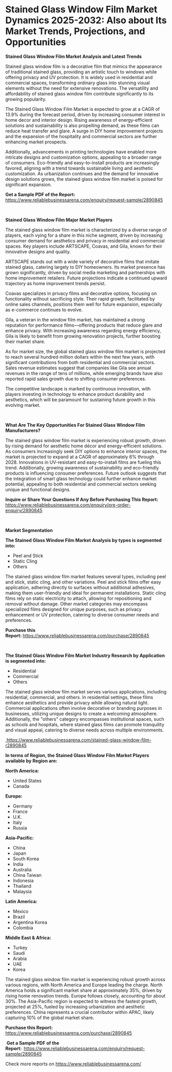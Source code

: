 <p><h1>Stained Glass Window Film Market Dynamics 2025-2032: Also about Its Market Trends, Projections, and Opportunities</h1></p><p><strong>Stained Glass Window Film Market Analysis and Latest Trends</strong></p>
<p><p>Stained glass window film is a decorative film that mimics the appearance of traditional stained glass, providing an artistic touch to windows while offering privacy and UV protection. It is widely used in residential and commercial spaces, transforming ordinary glass into stunning visual elements without the need for extensive renovations. The versatility and affordability of stained glass window film contribute significantly to its growing popularity.</p><p>The Stained Glass Window Film Market is expected to grow at a CAGR of 13.9% during the forecast period, driven by increasing consumer interest in home decor and interior design. Rising awareness of energy-efficient solutions and sustainability is also propelling demand, as these films can reduce heat transfer and glare. A surge in DIY home improvement projects and the expansion of the hospitality and commercial sectors are further enhancing market prospects. </p><p>Additionally, advancements in printing technologies have enabled more intricate designs and customization options, appealing to a broader range of consumers. Eco-friendly and easy-to-install products are increasingly favored, aligning with a trend towards sustainable living and aesthetic customization. As urbanization continues and the demand for innovative design solutions grows, the stained glass window film market is poised for significant expansion.</p></p>
<p><strong>Get a Sample PDF of the Report:&nbsp;</strong> <a href="https://www.reliablebusinessarena.com/enquiry/request-sample/2890845?utm_campaign=1789&utm_medium=2&utm_source=Github&utm_content=ia&utm_term=14032025&utm_id=stained-glass-window-film">https://www.reliablebusinessarena.com/enquiry/request-sample/2890845</a></p>
<p>&nbsp;</p>
<p><strong>Stained Glass Window Film Major Market Players</strong></p>
<p><p>The stained glass window film market is characterized by a diverse range of players, each vying for a share in this niche segment, driven by increasing consumer demand for aesthetics and privacy in residential and commercial spaces. Key players include ARTSCAPE, Coavas, and Gila, known for their innovative designs and quality.</p><p>ARTSCAPE stands out with a wide variety of decorative films that imitate stained glass, catering largely to DIY homeowners. Its market presence has grown significantly, driven by social media marketing and partnerships with home improvement retailers. Future projections indicate a continued upward trajectory as home improvement trends persist.</p><p>Coavas specializes in privacy films and decorative options, focusing on functionality without sacrificing style. Their rapid growth, facilitated by online sales channels, positions them well for future expansion, especially as e-commerce continues to evolve.</p><p>Gila, a veteran in the window film market, has maintained a strong reputation for performance films—offering products that reduce glare and enhance privacy. With increasing awareness regarding energy efficiency, Gila is likely to benefit from growing renovation projects, further boosting their market share.</p><p>As for market size, the global stained glass window film market is projected to reach several hundred million dollars within the next few years, with significant contributions from both residential and commercial sectors. Sales revenue estimates suggest that companies like Gila see annual revenues in the range of tens of millions, while emerging brands have also reported rapid sales growth due to shifting consumer preferences.</p><p>The competitive landscape is marked by continuous innovation, with players investing in technology to enhance product durability and aesthetics, which will be paramount for sustaining future growth in this evolving market.</p></p>
<p>&nbsp;</p>
<p><strong>What Are The Key Opportunities For Stained Glass Window Film Manufacturers?</strong></p>
<p><p>The stained glass window film market is experiencing robust growth, driven by rising demand for aesthetic home décor and energy-efficient solutions. As consumers increasingly seek DIY options to enhance interior spaces, the market is projected to expand at a CAGR of approximately 6% through 2028. Innovations in UV-resistant and easy-to-install films are fueling this trend. Additionally, growing awareness of sustainability and eco-friendly products is influencing consumer preferences. Future outlook suggests that the integration of smart glass technology could further enhance market potential, appealing to both residential and commercial sectors seeking unique and functional designs.</p></p>
<p><strong>Inquire or Share Your Questions If Any Before Purchasing This Report:</strong> <a href="https://www.reliablebusinessarena.com/enquiry/pre-order-enquiry/2890845?utm_campaign=1789&utm_medium=2&utm_source=Github&utm_content=ia&utm_term=14032025&utm_id=stained-glass-window-film">https://www.reliablebusinessarena.com/enquiry/pre-order-enquiry/2890845</a></p>
<p>&nbsp;</p>
<p><strong>Market Segmentation</strong></p>
<p><strong>The Stained Glass Window Film Market Analysis by types is segmented into:</strong></p>
<p><ul><li>Peel and Stick</li><li>Static Cling</li><li>Others</li></ul></p>
<p><p>The stained glass window film market features several types, including peel and stick, static cling, and other variations. Peel and stick films offer easy application, adhering directly to surfaces without additional adhesives, making them user-friendly and ideal for permanent installations. Static cling films rely on static electricity to attach, allowing for repositioning and removal without damage. Other market categories may encompass specialized films designed for unique purposes, such as privacy enhancement or UV protection, catering to diverse consumer needs and preferences.</p></p>
<p><strong>Purchase this Report:&nbsp;</strong><a href="https://www.reliablebusinessarena.com/purchase/2890845?utm_campaign=1789&utm_medium=2&utm_source=Github&utm_content=ia&utm_term=14032025&utm_id=stained-glass-window-film">https://www.reliablebusinessarena.com/purchase/2890845</a></p>
<p>&nbsp;</p>
<p><strong>The Stained Glass Window Film Market Industry Research by Application is segmented into:</strong></p>
<p><ul><li>Residential</li><li>Commercial</li><li>Others</li></ul></p>
<p><p>The stained glass window film market serves various applications, including residential, commercial, and others. In residential settings, these films enhance aesthetics and provide privacy while allowing natural light. Commercial applications often involve decorative or branding purposes in businesses, utilizing unique designs to create a welcoming atmosphere. Additionally, the "others" category encompasses institutional spaces, such as schools and hospitals, where stained glass films can promote tranquility and visual appeal, catering to diverse needs across multiple environments.</p></p>
<p><a href="https://www.reliablebusinessarena.com/stained-glass-window-film-r2890845?utm_campaign=1789&utm_medium=2&utm_source=Github&utm_content=ia&utm_term=14032025&utm_id=stained-glass-window-film">&nbsp;https://www.reliablebusinessarena.com/stained-glass-window-film-r2890845</a></p>
<p><strong>In terms of Region, the Stained Glass Window Film Market Players available by Region are:</strong></p>
<p>
    <p> <strong> North America: </strong>
        <ul>
            <li>United States</li>
            <li>Canada</li>
        </ul>
        </p> 
    <p> <strong> Europe: </strong>
        <ul>
            <li>Germany</li>
            <li>France</li>
            <li>U.K.</li>
            <li>Italy</li>
            <li>Russia</li>
        </ul>
        </p> 
    <p> <strong> Asia-Pacific: </strong>
        <ul>
            <li>China</li>
            <li>Japan</li>
            <li>South Korea</li>
            <li>India</li>
            <li>Australia</li>
            <li>China Taiwan</li>
            <li>Indonesia</li>
            <li>Thailand</li>
            <li>Malaysia</li>
        </ul>
        </p> 
    <p> <strong> Latin America: </strong>
        <ul>
            <li>Mexico</li>
            <li>Brazil</li>
            <li>Argentina Korea</li>
            <li>Colombia</li>
        </ul>
        </p> 
    <p> <strong> Middle East & Africa: </strong>
        <ul>
            <li>Turkey</li>
            <li>Saudi</li>
            <li>Arabia</li>
            <li>UAE</li>
            <li>Korea</li>
        </ul>
    </p>
    </p>
<p><p>The stained glass window film market is experiencing robust growth across various regions, with North America and Europe leading the charge. North America holds a significant market share at approximately 35%, driven by rising home renovation trends. Europe follows closely, accounting for about 30%. The Asia-Pacific region is expected to witness the fastest growth, projected at 25%, fueled by increasing urbanization and aesthetic preferences. China represents a crucial contributor within APAC, likely capturing 10% of the global market share.</p></p>
<p><strong>Purchase this Report: </strong><a href="https://www.reliablebusinessarena.com/purchase/2890845?utm_campaign=1789&utm_medium=2&utm_source=Github&utm_content=ia&utm_term=14032025&utm_id=stained-glass-window-film">https://www.reliablebusinessarena.com/purchase/2890845</a></p>
<p>&nbsp;<strong>Get a Sample PDF of the Report:&nbsp;&nbsp;</strong><a href="https://www.reliablebusinessarena.com/enquiry/request-sample/2890845?utm_campaign=1789&utm_medium=2&utm_source=Github&utm_content=ia&utm_term=14032025&utm_id=stained-glass-window-film">https://www.reliablebusinessarena.com/enquiry/request-sample/2890845</a></p>
<p><strong></strong></p>
<p>Check more reports on <a href="https://www.reliablebusinessarena.com/?utm_campaign=1789&utm_medium=2&utm_source=Github&utm_content=ia&utm_term=14032025&utm_id=stained-glass-window-film">https://www.reliablebusinessarena.com/</a></p>